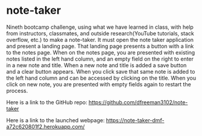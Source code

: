 # note-taker
Nineth bootcamp challenge, using what we have learned in class, with help from instructors, classmates, and outside research(YouTube tutorials,
stack overflow, etc.) to make a note-taker. It must open the note taker application and present a landing page. That landing page presents a button with a link to the notes page.
When on the notes page, you are presented with existing notes listed in the left hand column, and an empty field on the right to enter in a new note and title.
When a new note and title is added a save button and a clear button appears. When you click save that same note is added to the left hand column and can be accessed by clicking on
the title. When you click on new note, you are presented with empty fields again to restart the process.

Here is a link to the GitHub repo: https://github.com/dfreeman3102/note-taker

Here is a link to the launched webpage: https://note-taker-dmf-a72c620801f2.herokuapp.com/
